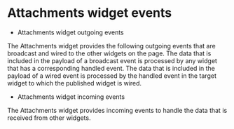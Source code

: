 # Attachments widget events

- Attachments widget outgoing events

The Attachments widget provides the following outgoing events that are broadcast and wired to the other widgets on the page. The data that is included in the payload of a broadcast event is processed by any widget that has a corresponding handled event. The data that is included in the payload of a wired event is processed by the handled event in the target widget to which the published widget is wired.
- Attachments widget incoming events

The Attachments widget provides incoming events to handle the data that is received from other widgets.